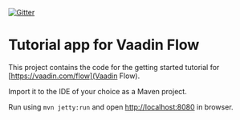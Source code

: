 [![Gitter](https://badges.gitter.im/Join%20Chat.svg)](https://gitter.im/vaadin-flow/Lobby#?utm_source=badge&utm_medium=badge&utm_campaign=pr-badge)

# Tutorial app for Vaadin Flow

This project contains the code for the getting started tutorial for
[https://vaadin.com/flow](Vaadin Flow).

Import it to the IDE of your choice as a Maven project.

Run using `mvn jetty:run` and open [http://localhost:8080](http://localhost:8080) in browser.
